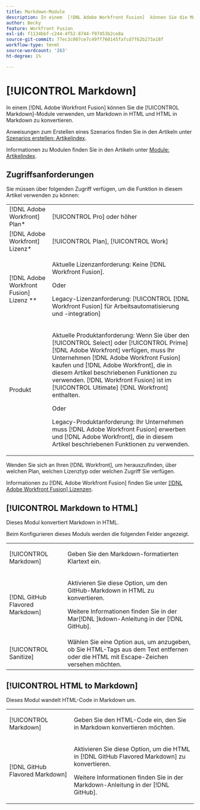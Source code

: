 ```yaml
---
title: Markdown-Module
description: In einem  [!DNL Adobe Workfront Fusion]  können Sie die Markdown-Module verwenden, um Markdown in HTML und HTML in Markdown zu konvertieren.
author: Becky
feature: Workfront Fusion
exl-id: f1134bbf-c244-4f52-8744-f97453b2ce8a
source-git-commit: 77ec3c007ce7c49ff760145fafcd7f62b273a18f
workflow-type: tm+mt
source-wordcount: '263'
ht-degree: 1%

---
```


# [!UICONTROL Markdown]

In einem [!DNL Adobe Workfront Fusion] können Sie die [!UICONTROL Markdown]-Module verwenden, um Markdown in HTML und HTML in Markdown zu konvertieren.

Anweisungen zum Erstellen eines Szenarios finden Sie in den Artikeln unter [Szenarios erstellen: Artikelindex](/help/workfront-fusion/create-scenarios/create-scenarios-toc.md).

Informationen zu Modulen finden Sie in den Artikeln unter [Module: Artikelindex](/help/workfront-fusion/references/modules/modules-toc.md).

## Zugriffsanforderungen

Sie müssen über folgenden Zugriff verfügen, um die Funktion in diesem Artikel verwenden zu können:

<table style="table-layout:auto"> 
 <col> 
 <col> 
 <tbody> 
  <tr> 
   <td role="rowheader">[!DNL Adobe Workfront] Plan*</td>
  <td> <p>[!UICONTROL Pro] oder höher</p> </td>
  </tr> 
  <tr data-mc-conditions=""> 
   <td role="rowheader">[!DNL Adobe Workfront] Lizenz*</td>
   <td> <p>[!UICONTROL Plan], [!UICONTROL Work]</p> </td> 
  </tr> 
  <tr> 
   <td role="rowheader">[!DNL Adobe Workfront Fusion] Lizenz **</td> 
   <td>
   <p>Aktuelle Lizenzanforderung: Keine [!DNL Workfront Fusion].</p>
   <p>Oder</p>
   <p>Legacy-Lizenzanforderung: [!UICONTROL [!DNL Workfront Fusion] für Arbeitsautomatisierung und -integration] </p>
   </td> 
  </tr> 
  <tr> 
   <td role="rowheader">Produkt</td> 
   <td>
   <p>Aktuelle Produktanforderung: Wenn Sie über den [!UICONTROL Select] oder [!UICONTROL Prime] [!DNL Adobe Workfront] verfügen, muss Ihr Unternehmen [!DNL Adobe Workfront Fusion] kaufen und [!DNL Adobe Workfront], die in diesem Artikel beschriebenen Funktionen zu verwenden. [!DNL Workfront Fusion] ist im [!UICONTROL Ultimate] [!DNL Workfront] enthalten.</p>
   <p>Oder</p>
   <p>Legacy-Produktanforderung: Ihr Unternehmen muss [!DNL Adobe Workfront Fusion] erwerben und [!DNL Adobe Workfront], die in diesem Artikel beschriebenen Funktionen zu verwenden.</p>
   </td> 
  </tr>
 </tbody> 
</table>

Wenden Sie sich an Ihren [!DNL Workfront], um herauszufinden, über welchen Plan, welchen Lizenztyp oder welchen Zugriff Sie verfügen.

Informationen zu [!DNL Adobe Workfront Fusion] finden Sie unter [[!DNL Adobe Workfront Fusion] Lizenzen](/help/workfront-fusion/set-up-and-manage-workfront-fusion/licensing-operations-overview/license-automation-vs-integration.md).

## [!UICONTROL Markdown to HTML]

Dieses Modul konvertiert Markdown in HTML.

Beim Konfigurieren dieses Moduls werden die folgenden Felder angezeigt.

<table style="table-layout:auto"> 
 <col> 
 <col> 
 <tbody> 
  <tr> 
   <td role="rowheader">[!UICONTROL Markdown]</td> 
   <td> <p>Geben Sie den Markdown-formatierten Klartext ein.</p> </td> 
  </tr> 
  <tr> 
   <td role="rowheader">[!DNL GitHub Flavored Markdown] </td> 
   <td> <p>Aktivieren Sie diese Option, um den GitHub-Markdown in HTML zu konvertieren.</p> <p>Weitere Informationen finden Sie in der Mar[!DNL ]kdown-Anleitung in der [!DNL GitHub].</p> </td> 
  </tr> 
  <tr> 
   <td role="rowheader">[!UICONTROL Sanitize]</td> 
   <td>Wählen Sie eine Option aus, um anzugeben, ob Sie HTML-Tags aus dem Text entfernen oder die HTML mit Escape-Zeichen versehen möchten.</td> 
  </tr> 
 </tbody> 
</table>

## [!UICONTROL HTML to Markdown]

Dieses Modul wandelt HTML-Code in Markdown um.

<table style="table-layout:auto"> 
 <col> 
 <col> 
 <tbody> 
  <tr> 
   <td role="rowheader">[!UICONTROL Markdown]</td> 
   <td> <p>Geben Sie den HTML-Code ein, den Sie in Markdown konvertieren möchten.</p> </td> 
  </tr> 
  <tr> 
   <td role="rowheader">[!DNL GitHub Flavored Markdown] </td> 
   <td> <p>Aktivieren Sie diese Option, um die HTML in [!DNL GitHub Flavored Markdown] zu konvertieren.</p> <p>Weitere Informationen finden Sie in der Markdown-Anleitung in der [!DNL GitHub].</p> </td> 
  </tr> 
 </tbody> 
</table>
